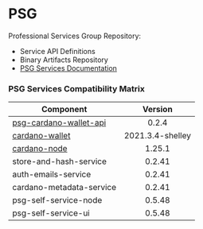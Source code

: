 # PSG

Professional Services Group Repository:

* Service API Definitions
* Binary Artifacts Repository
* [PSG Services Documentation](https://psg-services.readthedocs.io/en/latest/)

### PSG Services Compatibility Matrix

| Component                                                                           | Version          | 
| ------------------------------------------------------------------------------------|:----------------:|
| [psg-cardano-wallet-api](https://github.com/input-output-hk/psg-cardano-wallet-api) | 0.2.4            |
| [cardano-wallet](https://github.com/input-output-hk/cardano-wallet)                 | 2021.3.4-shelley |
| [cardano-node](https://github.com/input-output-hk/cardano-node)                     | 1.25.1           |
| store-and-hash-service                                                              | 0.2.41           |
| auth-emails-service                                                                 | 0.2.41           |
| cardano-metadata-service                                                            | 0.2.41           |
| psg-self-service-node                                                               | 0.5.48           |
| psg-self-service-ui                                                                 | 0.5.48           |
